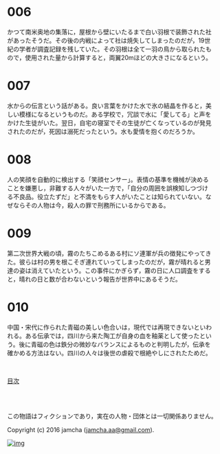 # 006

かつて南米奥地の集落に，屋根から壁にいたるまで白い羽根で装飾された社  
があったそうだ。その後の内戦によって社は焼失してしまったのだが，19世  
紀の学者が調査記録を残していた。その羽根は全て一羽の鳥から取られたも  
ので，使用された量から計算すると，両翼20mほどの大きさになるという。  

# 007

水からの伝言という話がある。良い言葉をかけた水で氷の結晶を作ると，美  
しい模様になるというものだ。ある学校で，冗談で水に「愛してる」と声を  
かけた生徒がいた。翌日，自宅の寝室でその生徒が亡くなっているのが発見  
されたのだが，死因は溺死だったという。水も愛情を抱くのだろうか。  

# 008

人の笑顔を自動的に検出する「笑顔センサー」。表情の基準を機械が決める  
ことを嫌悪し，非難する人々がいた一方で，「自分の周囲を誤検知しつづけ  
る不良品。役立たずだ」と不満をもらす人がいたことは知られていない。な  
ぜならその人物は今，殺人の罪で刑務所にいるからである。  

# 009

第二次世界大戦の頃，霧のたちこめるある村にソ連軍が兵の徴発にやってき  
た。彼らは村の男を根こそぎ連れていってしまったのだが，霧が晴れると男  
達の姿は消えていたという。この事件にかぎらず，霧の日に人口調査をする  
と，晴れの日と数が合わないという報告が世界中にあるそうだ。  

# 010

中国・宋代に作られた青磁の美しい色合いは，現代では再現できないといわ  
れる。ある伝承では，四川から来た陶工が自身の血を釉薬として使ったとい  
う。後に青磁の色は鉄分の微妙なバランスによるものと判明したが，伝承を  
確かめる方法はない。四川の人々は後世の虐殺で根絶やしにされたためだ。  

<br>  

[目次](https://github.com/jamcha-aa/Lore)  

<br>  
<br>

この物語はフィクションであり，実在の人物・団体とは一切関係ありません。  

Copyright (c) 2016 jamcha (jamcha.aa@gmail.com).  

[![img](http://i.creativecommons.org/l/by-nc-sa/4.0/88x31.png)](http://creativecommons.org/licenses/by-nc-sa/4.0/deed)
